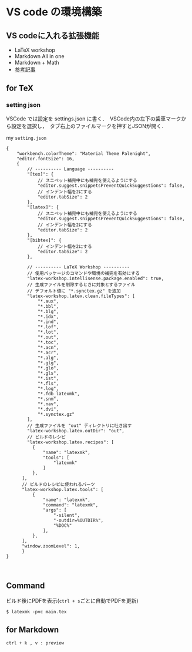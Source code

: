 # VS code の環境構築
## VS codeに入れる拡張機能
* LaTeX workshop
* Markdown All in one 
* Markdown + Math
* [参考記事](https://qiita.com/ucan-lab/items/e85931bf8276da43cc97)

## for TeX
### setting json
VSCode では設定を settings.json に書く．　VSCode内の左下の歯車マークから設定を選択し，　タブ右上のファイルマークを押すとJSONが開く．

my `setting.json`
```
{
    "workbench.colorTheme": "Material Theme Palenight",
    "editor.fontSize": 16,
    {
        // ---------- Language ----------
        "[tex]": {
            // スニペット補完中にも補完を使えるようにする
            "editor.suggest.snippetsPreventQuickSuggestions": false,
            // インデント幅を2にする
            "editor.tabSize": 2
        },
        "[latex]": {
            // スニペット補完中にも補完を使えるようにする
            "editor.suggest.snippetsPreventQuickSuggestions": false,
            // インデント幅を2にする
            "editor.tabSize": 2
        },
        "[bibtex]": {
            // インデント幅を2にする
            "editor.tabSize": 2
        },
      
        // ---------- LaTeX Workshop ----------
        // 使用パッケージのコマンドや環境の補完を有効にする
        "latex-workshop.intellisense.package.enabled": true,
        // 生成ファイルを削除するときに対象とするファイル
        // デフォルト値に "*.synctex.gz" を追加
        "latex-workshop.latex.clean.fileTypes": [
            "*.aux",
            "*.bbl",
            "*.blg",
            "*.idx",
            "*.ind",
            "*.lof",
            "*.lot",
            "*.out",
            "*.toc",
            "*.acn",
            "*.acr",
            "*.alg",
            "*.glg",
            "*.glo",
            "*.gls",
            "*.ist",
            "*.fls",
            "*.log",
            "*.fdb_latexmk",
            "*.snm",
            "*.nav",
            "*.dvi",
            "*.synctex.gz"
        ],
        // 生成ファイルを "out" ディレクトリに吐き出す
        "latex-workshop.latex.outDir": "out",
        // ビルドのレシピ
        "latex-workshop.latex.recipes": [
          {
              "name": "latexmk",
              "tools": [
                  "latexmk"
              ]
          },
      ],
      // ビルドのレシピに使われるパーツ
      "latex-workshop.latex.tools": [
          {
              "name": "latexmk",
              "command": "latexmk",
              "args": [
                  "-silent",
                  "-outdir=%OUTDIR%",
                  "%DOC%"
              ],
          },
      ],
      "window.zoomLevel": 1,
      }      
}
```
<br>

## Command
ビルド後にPDFを表示(`ctrl + s`ごとに自動でPDFを更新)
```
$ latexmk -pvc main.tex 
```

## for Markdown
```
ctrl + k , v : preview
```
